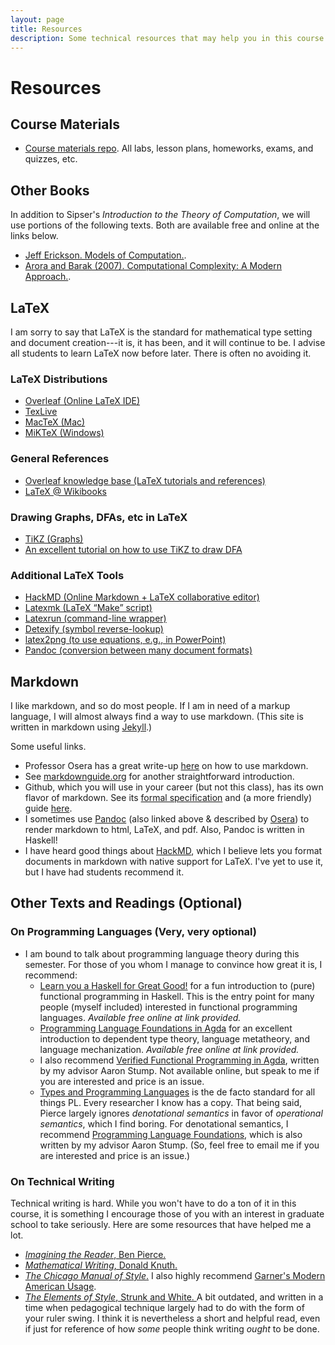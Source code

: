 ```yaml
---
layout: page
title: Resources
description: Some technical resources that may help you in this course.
---
```


# Resources

## Course Materials

- [Course materials repo](https://github.com/ahubers/CSC341-materials). All labs, lesson plans, homeworks, exams, and quizzes, etc.

## Other Books

In addition to Sipser's _Introduction to the Theory of Computation_, we will use portions of the following texts. Both are available free and online at the links below.

- [Jeff Erickson. Models of Computation.](https://jeffe.cs.illinois.edu/teaching/algorithms/models/all-models.pdf).
- [Arora and Barak (2007). Computational Complexity: A Modern Approach.](https://theory.cs.princeton.edu/complexity/). 



## LaTeX

I am sorry to say that LaTeX is the standard for mathematical type setting and document creation---it is, it has been, and it will continue to be. I advise all students to learn LaTeX now before later. There is often no avoiding it.

### LaTeX Distributions
- [Overleaf (Online LaTeX IDE)](https://www.overleaf.com/)
- [TexLive](https://www.tug.org/texlive/)
- [MacTeX (Mac)](http://www.tug.org/mactex/)
- [MiKTeX (Windows)](https://miktex.org/)

### General References
  - [Overleaf knowledge base (LaTeX tutorials and references)](https://www.overleaf.com/learn)
  - [LaTeX @ Wikibooks](https://en.wikibooks.org/wiki/LaTeX)
  
### Drawing Graphs, DFAs, etc in LaTeX
  - [TiKZ (Graphs)](http://www.texample.net/tikz/)
  - [An excellent tutorial on how to use TiKZ to draw DFA](https://www3.nd.edu/~kogge/courses/cse30151-fa17/Public/other/tikz_tutorial.pdf)
  
### Additional LaTeX Tools
  - [HackMD (Online Markdown + LaTeX collaborative editor)](https://hackmd.io/)
  - [Latexmk (LaTeX “Make” script)](https://mg.readthedocs.io/latexmk.html)
  - [Latexrun (command-line wrapper)](https://github.com/aclements/latexrun)
  - [Detexify (symbol reverse-lookup)](http://detexify.kirelabs.org/classify.html)
  - [latex2png (to use equations, e.g., in PowerPoint)](http://latex2png.com/)
  - [Pandoc (conversion between many document formats)](https://pandoc.org/)

## Markdown
I like markdown, and so do most people. If I am in need of a markup language, I will almost always find a way to use markdown. (This site is written in markdown using [Jekyll](https://jekyllrb.com/).)

Some useful links.
- Professor Osera has a great write-up [here](https://osera.cs.grinnell.edu/csc341/readings/markdown.html) on how to use markdown.
- See [markdownguide.org](https://www.markdownguide.org) for another straightforward introduction.
- Github, which you will use in your career (but not this class), has its own flavor of markdown. See its [formal specification](https://github.github.com/gfm/) and (a more friendly) guide [here](https://docs.github.com/en/get-started/writing-on-github/getting-started-with-writing-and-formatting-on-github). 
- I sometimes use [Pandoc](pandoc.org) (also linked above & described by [Osera](https://osera.cs.grinnell.edu/csc341/readings/markdown.html)) to render markdown to html, LaTeX, and pdf. Also, Pandoc is written in Haskell!
- I have heard good things about [HackMD](https://hackmd.io/), which I believe lets you format documents in markdown with native support for LaTeX. I've yet to use it, but I have had students recommend it.

## Other Texts and Readings (Optional)

### On Programming Languages (Very, very optional)
- I am bound to talk about programming language theory during this semester. For those of you whom I manage to convince how great it is, I recommend:
  - [Learn you a Haskell for Great Good!](https://www.learnyouahaskell.com/) for a fun introduction to (pure) functional programming in Haskell. This is the entry point for many people (myself included) interested in functional programming languages. _Available free online at link provided._
  - [Programming Language Foundations in Agda](https://plfa.github.io/) for an excellent introduction to dependent type theory, language metatheory, and language mechanization. _Available free online at link provided._
  - I also recommend [Verified Functional Programming in Agda](https://dl.acm.org/doi/book/10.1145/2841316), written by my advisor Aaron Stump. Not available online, but speak to me if you are interested and price is an issue.
  - [Types and Programming Languages](https://www.cis.upenn.edu/~bcpierce/tapl/) is the de facto standard for all things PL. Every researcher I know has a copy. That being said, Pierce largely ignores _denotational semantics_ in favor of _operational semantics_, which I find boring. For denotational semantics, I recommend [Programming Language Foundations](https://www.amazon.com/Programming-Language-Foundations-Aaron-Stump/dp/1118007476), which is also written by my advisor Aaron Stump. (So, feel free to email me if you are interested and price is an issue.)


### On Technical Writing
Technical writing is hard. While you won't have to do a ton of it in this course, it is something I encourage those of you with an interest in graduate school to take seriously. Here are some resources that have helped me a lot.

- [_Imagining the Reader_, Ben Pierce.](https://www.cis.upenn.edu/~bcpierce/papers/PLMW2023-ImaginingTheReader.pdf) 
- [_Mathematical Writing_, Donald Knuth.](https://jmlr.csail.mit.edu/reviewing-papers/knuth_mathematical_writing.pdf)
- [_The Chicago Manual of Style_.](https://www.chicagomanualofstyle.org/home.html) I also highly recommend [Garner's Modern American Usage](https://www.amazon.com/Garners-Modern-American-Usage-Garner/dp/0195382757).
- [_The Elements of Style_, Strunk and White. ](https://www.amazon.com/Elements-Style-Fourth-William-Strunk/dp/020530902X) A bit outdated, and written in a time when pedagogical technique largely had to do with the form of your ruler swing. I think it is nevertheless a short and helpful read, even if just for reference of how _some_ people think writing _ought_ to be done.
